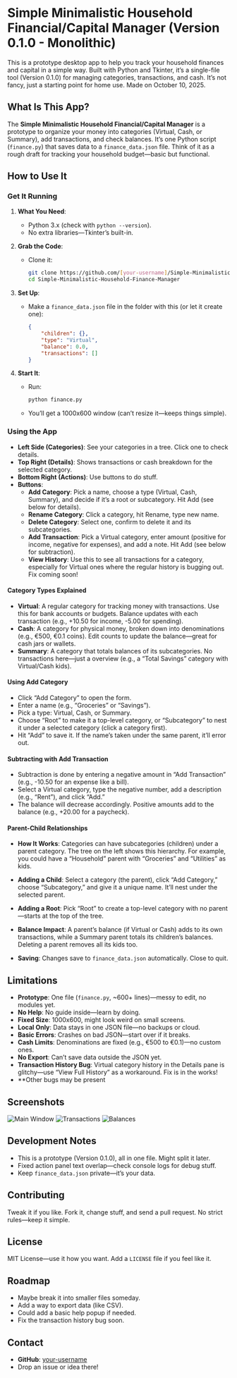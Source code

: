 # Simple Minimalistic Household Financial/Capital Manager (Version 0.1.0 - Monolithic)

This is a prototype desktop app to help you track your household finances and capital in a simple way. Built with Python and Tkinter, it’s a single-file tool (Version 0.1.0) for managing categories, transactions, and cash. It’s not fancy, just a starting point for home use. Made on October 10, 2025.

## What Is This App?
The **Simple Minimalistic Household Financial/Capital Manager** is a prototype to organize your money into categories (Virtual, Cash, or Summary), add transactions, and check balances. It’s one Python script (`finance.py`) that saves data to a `finance_data.json` file. Think of it as a rough draft for tracking your household budget—basic but functional.

## How to Use It
### Get It Running
1. **What You Need**:
   - Python 3.x (check with `python --version`).
   - No extra libraries—Tkinter’s built-in.

2. **Grab the Code**:
   - Clone it:
     ```bash
     git clone https://github.com/[your-username]/Simple-Minimalistic-Household-Finance-Manager.git
     cd Simple-Minimalistic-Household-Finance-Manager
     ```

3. **Set Up**:
   - Make a `finance_data.json` file in the folder with this (or let it create one):
     ```json
     {
         "children": {},
         "type": "Virtual",
         "balance": 0.0,
         "transactions": []
     }
     ```

4. **Start It**:
   - Run:
     ```bash
     python finance.py
     ```
   - You’ll get a 1000x600 window (can’t resize it—keeps things simple).

### Using the App
- **Left Side (Categories)**: See your categories in a tree. Click one to check details.
- **Top Right (Details)**: Shows transactions or cash breakdown for the selected category.
- **Bottom Right (Actions)**: Use buttons to do stuff.
- **Buttons**:
  - **Add Category**: Pick a name, choose a type (Virtual, Cash, Summary), and decide if it’s a root or subcategory. Hit Add (see below for details).
  - **Rename Category**: Click a category, hit Rename, type new name.
  - **Delete Category**: Select one, confirm to delete it and its subcategories.
  - **Add Transaction**: Pick a Virtual category, enter amount (positive for income, negative for expenses), and add a note. Hit Add (see below for subtraction).
  - **View History**: Use this to see all transactions for a category, especially for Virtual ones where the regular history is bugging out. Fix coming soon!

#### Category Types Explained
- **Virtual**: A regular category for tracking money with transactions. Use this for bank accounts or budgets. Balance updates with each transaction (e.g., +10.50 for income, -5.00 for spending).
- **Cash**: A category for physical money, broken down into denominations (e.g., €500, €0.1 coins). Edit counts to update the balance—great for cash jars or wallets.
- **Summary**: A category that totals balances of its subcategories. No transactions here—just a overview (e.g., a “Total Savings” category with Virtual/Cash kids).

#### Using Add Category
- Click “Add Category” to open the form.
- Enter a name (e.g., “Groceries” or “Savings”).
- Pick a type: Virtual, Cash, or Summary.
- Choose “Root” to make it a top-level category, or “Subcategory” to nest it under a selected category (click a category first).
- Hit “Add” to save it. If the name’s taken under the same parent, it’ll error out.

#### Subtracting with Add Transaction
- Subtraction is done by entering a negative amount in “Add Transaction” (e.g., -10.50 for an expense like a bill).
- Select a Virtual category, type the negative number, add a description (e.g., “Rent”), and click “Add.”
- The balance will decrease accordingly. Positive amounts add to the balance (e.g., +20.00 for a paycheck).

#### Parent-Child Relationships
- **How It Works**: Categories can have subcategories (children) under a parent category. The tree on the left shows this hierarchy. For example, you could have a “Household” parent with “Groceries” and “Utilities” as kids.
- **Adding a Child**: Select a category (the parent), click “Add Category,” choose “Subcategory,” and give it a unique name. It’ll nest under the selected parent.
- **Adding a Root**: Pick “Root” to create a top-level category with no parent—starts at the top of the tree.
- **Balance Impact**: A parent’s balance (if Virtual or Cash) adds to its own transactions, while a Summary parent totals its children’s balances. Deleting a parent removes all its kids too.

- **Saving**: Changes save to `finance_data.json` automatically. Close to quit.

## Limitations
- **Prototype**: One file (`finance.py`, ~600+ lines)—messy to edit, no modules yet.
- **No Help**: No guide inside—learn by doing.
- **Fixed Size**: 1000x600, might look weird on small screens.
- **Local Only**: Data stays in one JSON file—no backups or cloud.
- **Basic Errors**: Crashes on bad JSON—start over if it breaks.
- **Cash Limits**: Denominations are fixed (e.g., €500 to €0.1)—no custom ones.
- **No Export**: Can’t save data outside the JSON yet.
- **Transaction History Bug**: Virtual category history in the Details pane is glitchy—use “View Full History” as a workaround. Fix is in the works!
- **Other bugs may be present 

## Screenshots

![Main Window](screenshots/Screenshot%202025-10-10%20012854.png)
![Transactions](screenshots/Screenshot%202025-10-10%20012905.png)
![Balances](screenshots/Screenshot%202025-10-12%20222114.png)



## Development Notes
- This is a prototype (Version 0.1.0), all in one file. Might split it later.
- Fixed action panel text overlap—check console logs for debug stuff.
- Keep `finance_data.json` private—it’s your data.

## Contributing
Tweak it if you like. Fork it, change stuff, and send a pull request. No strict rules—keep it simple.

## License
MIT License—use it how you want. Add a `LICENSE` file if you feel like it.

## Roadmap
- Maybe break it into smaller files someday.
- Add a way to export data (like CSV).
- Could add a basic help popup if needed.
- Fix the transaction history bug soon.

## Contact
- **GitHub**: [your-username](https://github.com/your-username)
- Drop an issue or idea there!
